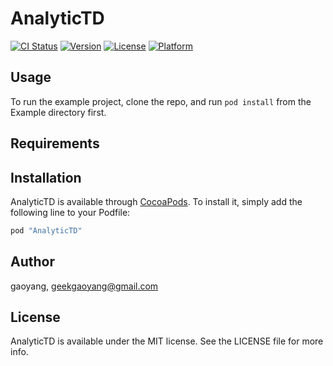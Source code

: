 # AnalyticTD

[![CI Status](http://img.shields.io/travis/gaoyang/AnalyticTD.svg?style=flat)](https://travis-ci.org/gaoyang/AnalyticTD)
[![Version](https://img.shields.io/cocoapods/v/AnalyticTD.svg?style=flat)](http://cocoapods.org/pods/AnalyticTD)
[![License](https://img.shields.io/cocoapods/l/AnalyticTD.svg?style=flat)](http://cocoapods.org/pods/AnalyticTD)
[![Platform](https://img.shields.io/cocoapods/p/AnalyticTD.svg?style=flat)](http://cocoapods.org/pods/AnalyticTD)

## Usage

To run the example project, clone the repo, and run `pod install` from the Example directory first.

## Requirements

## Installation

AnalyticTD is available through [CocoaPods](http://cocoapods.org). To install
it, simply add the following line to your Podfile:

```ruby
pod "AnalyticTD"
```

## Author

gaoyang, geekgaoyang@gmail.com

## License

AnalyticTD is available under the MIT license. See the LICENSE file for more info.
